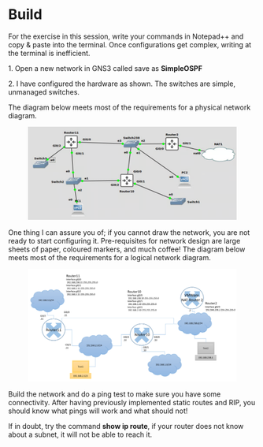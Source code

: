 # Build

For the exercise in this session, write your commands in Notepad++ and copy & paste into the terminal. Once configurations get complex, writing at the terminal is inefficient.

1\.      Open a new network in GNS3 called save as **SimpleOSPF**

2\.      I have configured the hardware as shown. The switches are simple, unmanaged switches.

The diagram below meets most of the requirements for a physical network diagram.

<figure><img src="../../.gitbook/assets/image (5).png" alt=""><figcaption></figcaption></figure>

One thing I can assure you of; if you cannot draw the network, you are not ready to start configuring it. Pre-requisites for network design are large sheets of paper, coloured markers, and much coffee! The diagram below meets most of the requirements for a logical network diagram.

<figure><img src="../../.gitbook/assets/image (6).png" alt=""><figcaption></figcaption></figure>

Build the network and do a ping test to make sure you have some connectivity. After having previously implemented static routes and RIP, you should know what pings will work and what should not!&#x20;

If in doubt, try the command **show ip route**, if your router does not know about a subnet, it will not be able to reach it.
